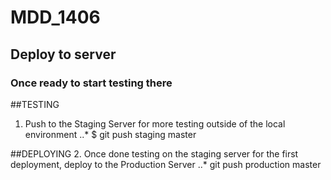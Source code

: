 MDD_1406
========

## Deploy to server
### Once ready to start testing there

##TESTING
1. Push to the Staging Server for more testing outside of the local environment
  ..* $ git push staging master

##DEPLOYING
2. Once done testing on the staging server for the first deployment, deploy to the Production Server
  ..* git push production master
